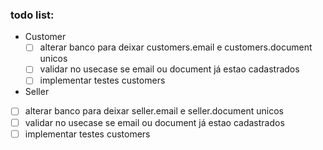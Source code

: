 ### todo list:
- Customer
  - [ ] alterar banco para deixar customers.email e customers.document unicos
  - [ ] validar no usecase se email ou document já estao cadastrados
  - [ ] implementar testes customers

-  Seller
  - [ ] alterar banco para deixar seller.email e seller.document unicos
  - [ ] validar no usecase se email ou document já estao cadastrados
  - [ ] implementar testes customers
